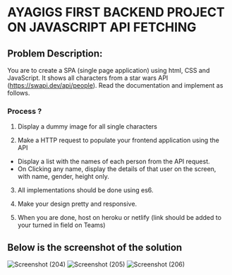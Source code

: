 # AYAGIGS FIRST BACKEND PROJECT ON JAVASCRIPT API FETCHING 

## Problem Description:

You are to create a SPA (single page application) using html, CSS and JavaScript. It shows all characters from a star wars API (https://swapi.dev/api/people). Read the documentation and implement as follows.

### Process ?

1. Display a dummy image for all single characters

2. Make a HTTP request to populate your frontend application using the API
 - Display a list with the names of each person from the API request.
 - On Clicking any name, display the details of that user on the screen, with name, gender, height only.

3. All implementations should be done using es6.

4. Make your design pretty and responsive.

5. When you are done, host on heroku or netlify (link should be added to your turned in field on Teams)


## Below is the screenshot of the solution 
![Screenshot (204)](https://user-images.githubusercontent.com/99263767/210978016-fcb55bf0-ddcd-40dc-93bd-835f34896c0d.png)
![Screenshot (205)](https://user-images.githubusercontent.com/99263767/210978037-c7b569a1-db48-4b04-904f-a07499cbd18b.png)
![Screenshot (206)](https://user-images.githubusercontent.com/99263767/210978066-4320db5c-69e3-4cf3-80e7-08fc7488a13b.png)
